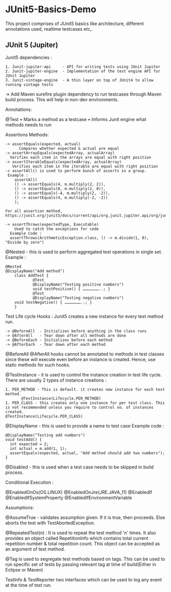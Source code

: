 # JUnit5-Basics-Demo
This project comprises of JUnit5 basics like architecture, different annotations used, realtime testcases etc,.

JUnit 5 (Jupiter)
-----------------

Junit5 dependencies :

	1. Junit-jupiter-api     - API for writing tests using JUnit Jupiter
	2. Junit-jupiter-engine  - Implementation of the test engine API for JUnit Jupiter
	3. Junit-vintage-engine  - A thin layer on top of JUnit4 to allow running vintage tests

-> Add Maven surefire plugin dependency to run testcases through Maven build process. This will help in non-dev environments.

Annotations:

@Test
	• Marks a method as a testcase
	• Informs Junit engine what methods needs to run

Assertions Methods:

	-> assertEquals(expected, actual)
		  Compares whether expected & actual are equal
	-> assertArrayEquals(expectedArray, actualArray)
      Verifies each item in the arrays are equal with right position 
	-> assertIterableEquals(expectedArray, actualArray)
       Verifies each item in the iterable are equal with right position
    -> assertAll() is used to perform bunch of asserts in a group. 
     Example :
        assertAll(
        () -> assertEquals(4, m.multiply(2, 2)),
        () -> assertEquals(0, m.multiply(2, 0)),
        () -> assertEquals(-4, m.multiply(2, -2)),
        () -> assertEquals(4, m.multiply(-2, -2))
        );
   
    For all assertion method, https://junit.org/junit5/docs/current/api/org.junit.jupiter.api/org/junit/jupiter/api/Assertions.html

    -> assertThrows(expectedType, Executable)
		Used to catch the exceptions for code
	  Example Code :
	  assertThrows(ArithmeticException.class, () -> m.divide(1, 0), "Divide by zero")
	

@Nested - this is used to perform aggregated test operations in single set.
Example :
    
    @Nested
    @DisplayName("Add method")
        class AddTest {
                @Test
                @DisplayName("Testing positive numbers")
                void testPositive() { …………………..; }
                @Test
                @DisplayName("Testing negative numbers")
        void testNegative() { …………………..; }
        }
        

Test Life cycle Hooks :
Junit5 creates a new instance for every test method run.

	-> @BeforeAll  - Initializes before anything in the class runs
	-> @AfterAll   - Tear down after all methods are done
	-> @BeforeEach - Initializes before each method
	-> @AfterEach  - Tear down after each method

@BeforeAll @AfterAll hooks cannot be annotated to methods in test classes since these will execute even before an instance is created. Hence, use static methods for such hooks.

@TestInstance - it is used to control the instance creation in test life cycle. There are usually 2 types of instance creations :

	1. PER_METHOD - This is default. it creates new instance for each test method.
           @TestInstance(Lifecycle.PER_METHOD)
	1. PER_CLASS - this creates only one instance for per test class. This is not recommended unless you require to control no. of instances created.
	@TestInstance(Lifecycle.PER_CLASS)
	
@DisplayName - this is used to provide a name to test case
Example code :

    @DisplayName("Testing add numbers")
    void testAdd() {
      int expected = 2;
      int actual = m.add(1, 1);
      assertEquals(expected, actual, "Add method should add two numbers");
    }
    
@Disabled - this is used when a test case needs to be skipped in build process.

Conditional Execution :

@EnabledOnOs(OS.LINUX)
@EnabledOnJre(JRE.JAVA_11)
@EnabledIf
@EnabledIfSystemProperty
@EnabledIfEnvironmentVariable

Assumptions:

@AssumeTrue - validates assumption given. If it is true, then proceeds. Else aborts the test with TestAbortedException.

@RepeatedTest(n) : 
It is used to repeat the test method 'n' times. It also provides an object called RepetitionInfo  which contains total  current repetition number & total repetition count. This object can be accepted as an argument of test method.

@Tag is used to segregate test methods based on tags. This can be used to run specific set of tests by passing relevant tag at time of build(Either in Eclipse or Maven)

TestInfo & TestReporter two interfaces which can be used to log any event at the time  of test run. 
